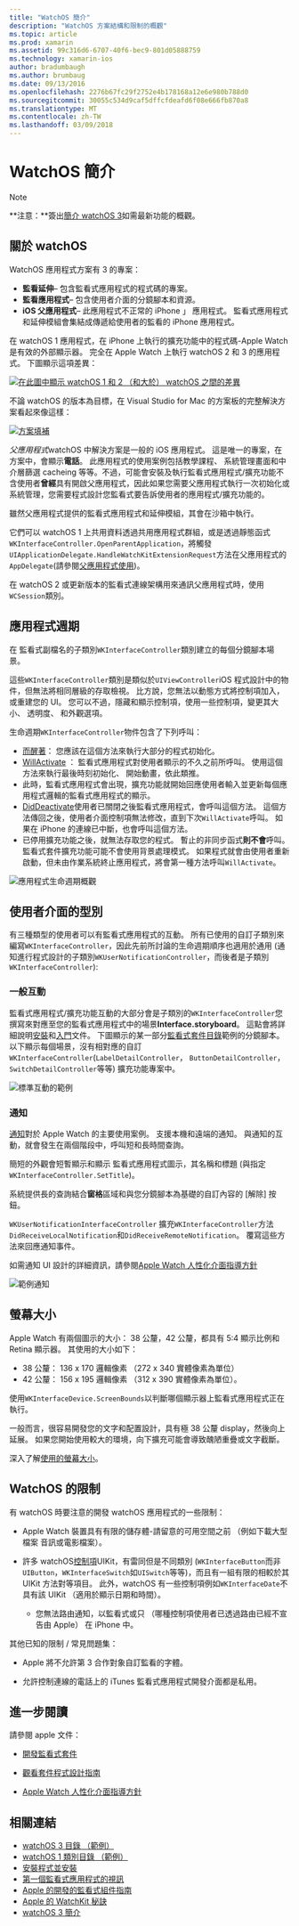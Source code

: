 ```yaml
---
title: "WatchOS 簡介"
description: "WatchOS 方案結構和限制的概觀"
ms.topic: article
ms.prod: xamarin
ms.assetid: 99c316d6-6707-40f6-bec9-801d05888759
ms.technology: xamarin-ios
author: bradumbaugh
ms.author: brumbaug
ms.date: 09/13/2016
ms.openlocfilehash: 2276b67fc29f2752e4b178168a12e6e980b788d0
ms.sourcegitcommit: 30055c534d9caf5dffcfdeafd6f08e666fb870a8
ms.translationtype: MT
ms.contentlocale: zh-TW
ms.lasthandoff: 03/09/2018
---
```

# <a name="introduction-to-watchos"></a>WatchOS 簡介

> [!NOTE]
> **注意：**簽出[簡介 watchOS 3](~/ios/watchos/platform/introduction-to-watchos3/index.md)如需最新功能的概觀。

## <a name="about-watchos"></a>關於 watchOS

WatchOS 應用程式方案有 3 的專案：

- **監看延伸**– 包含監看式應用程式的程式碼的專案。
- **監看應用程式**– 包含使用者介面的分鏡腳本和資源。
- **iOS 父應用程式**– 此應用程式不正常的 iPhone 」 應用程式。 監看式應用程式和延伸模組會集結成傳遞給使用者的監看的 iPhone 應用程式。

在 watchOS 1 應用程式，在 iPhone 上執行的擴充功能中的程式碼-Apple Watch 是有效的外部顯示器。 完全在 Apple Watch 上執行 watchOS 2 和 3 的應用程式。 下圖顯示這項差異：

[ ![](intro-to-watchos-images/arch-sml.png "在此圖中顯示 watchOS 1 和 2 （和大於） watchOS 之間的差異")](intro-to-watchos-images/arch.png#lightbox)

不論 watchOS 的版本為目標，在 Visual Studio for Mac 的方案板的完整解決方案看起來像這樣：

[![](intro-to-watchos-images/projectstructure-sml.png "方案填補")](intro-to-watchos-images/projectstructure.png#lightbox)

*父應用程式*watchOS 中解決方案是一般的 iOS 應用程式。 這是唯一的專案，在方案中，會顯示**電話**。 此應用程式的使用案例包括教學課程、 系統管理畫面和中介層篩選 cacheing 等等。不過，可能會安裝及執行監看式應用程式/擴充功能不含使用者**曾經**具有開啟父應用程式，因此如果您需要父應用程式執行一次初始化或系統管理，您需要程式設計您監看式要告訴使用者的應用程式/擴充功能的。

雖然父應用程式提供的監看式應用程式和延伸模組，其會在沙箱中執行。

它們可以 watchOS 1 上共用資料透過共用應用程式群組，或是透過靜態函式`WKInterfaceController.OpenParentApplication`，將觸發`UIApplicationDelegate.HandleWatchKitExtensionRequest`方法在父應用程式的`AppDelegate`(請參閱[父應用程式使用](~/ios/watchos/app-fundamentals/parent-app.md))。

在 watchOS 2 或更新版本的監看式連線架構用來通訊父應用程式時，使用`WCSession`類別。

## <a name="application-lifecycle"></a>應用程式週期

在 監看式副檔名的子類別`WKInterfaceController`類別建立的每個分鏡腳本場景。

這些`WKInterfaceController`類別是類似於`UIViewController`iOS 程式設計中的物件，但無法將相同層級的存取檢視。
比方說，您無法以動態方式將控制項加入，或重建您的 UI。
您可以不過，隱藏和顯示控制項，使用一些控制項，變更其大小、 透明度、 和外觀選項。

生命週期`WKInterfaceController`物件包含了下列呼叫：

- [而醒著](https://developer.xamarin.com/api/member/WatchKit.WKInterfaceController.Awake/)： 您應該在這個方法來執行大部分的程式初始化。
- [WillActivate](https://developer.xamarin.com/api/member/WatchKit.WKInterfaceController.WillActivate/) ： 監看式應用程式對使用者顯示的不久之前所呼叫。 使用這個方法來執行最後時刻初始化、 開始動畫，依此類推。
- 此時，監看式應用程式會出現，擴充功能就開始回應使用者輸入並更新每個應用程式邏輯的監看式應用程式的顯示。
- [DidDeactivate](https://developer.xamarin.com/api/member/WatchKit.WKInterfaceController.DidDeactivate/)使用者已關閉之後監看式應用程式，會呼叫這個方法。 這個方法傳回之後，使用者介面控制項無法修改，直到下次`WillActivate`呼叫。 如果在 iPhone 的連線已中斷，也會呼叫這個方法。
- 已停用擴充功能之後，就無法存取您的程式。 暫止的非同步函式**則不會**呼叫。 監看式套件擴充功能可能不會使用背景處理模式。 如果程式就會由使用者重新啟動，但未由作業系統終止應用程式，將會第一種方法呼叫`WillActivate`。

![](intro-to-watchos-images/wkinterfacecontrollerlifecycle.png "應用程式生命週期概觀")

## <a name="types-of-user-interface"></a>使用者介面的型別

有三種類型的使用者可以有監看式應用程式的互動。
所有已使用的自訂子類別來編寫`WKInterfaceController`，因此先前所討論的生命週期順序也適用於通用 (通知進行程式設計的子類別`WKUserNotificationController`，而後者是子類別`WKInterfaceController`):

### <a name="normal-interaction"></a>一般互動

監看式應用程式/擴充功能互動的大部分會是子類別的`WKInterfaceController`您撰寫來對應至您的監看式應用程式中的場景**Interface.storyboard**。 這點會將詳細說明[安裝](~/ios/watchos/get-started/installation.md)和[入門](~/ios/watchos/get-started/index.md)文件。
下圖顯示的某一部分[監看式套件目錄](https://developer.xamarin.com/samples/monotouch/watchOS/WatchKitCatalog/)範例的分鏡腳本。 以下顯示每個場景，沒有相對應的自訂`WKInterfaceController`(`LabelDetailController`， `ButtonDetailController`，`SwitchDetailController`等等) 擴充功能專案中。

![](intro-to-watchos-images/scenes.png "標準互動的範例")

### <a name="notifications"></a>通知

[通知](~/ios/watchos/platform/notifications.md)對於 Apple Watch 的主要使用案例。 支援本機和遠端的通知。 與通知的互動，就會發生在兩個階段中，呼叫短和長時間查詢。

簡短的外觀會短暫顯示和顯示 監看式應用程式圖示，其名稱和標題 (與指定`WKInterfaceController.SetTitle`)。

系統提供長的查詢結合**窗格**區域和與您分鏡腳本為基礎的自訂內容的 [解除] 按鈕。

`WKUserNotificationInterfaceController` 擴充`WKInterfaceController`方法`DidReceiveLocalNotification`和`DidReceiveRemoteNotification`。
覆寫這些方法來回應通知事件。

如需通知 UI 設計的詳細資訊，請參閱[Apple Watch 人性化介面指導方針](https://developer.apple.com/library/prerelease/ios/documentation/UserExperience/Conceptual/WatchHumanInterfaceGuidelines/Notifications.html#//apple_ref/doc/uid/TP40014992-CH20-SW1)

![](intro-to-watchos-images/notifications.png "範例通知")

## <a name="screen-sizes"></a>螢幕大小

Apple Watch 有兩個圖示的大小： 38 公釐，42 公釐，都具有 5:4 顯示比例和 Retina 顯示器。 其使用的大小如下：

- 38 公釐： 136 x 170 邏輯像素 （272 x 340 實體像素為單位）
- 42 公釐： 156 x 195 邏輯像素 （312 x 390 實體像素為單位）。

使用`WKInterfaceDevice.ScreenBounds`以判斷哪個顯示器上監看式應用程式正在執行。

一般而言，很容易開發您的文字和配置設計，具有極 38 公釐 display，然後向上延展。
如果您開始使用較大的環境，向下擴充可能會導致醜陋重疊或文字截斷。

深入了解[使用的螢幕大小](~/ios/watchos/app-fundamentals/screen-sizes.md)。


## <a name="limitations-of-watchos"></a>WatchOS 的限制

有 watchOS 時要注意的開發 watchOS 應用程式的一些限制：

- Apple Watch 裝置具有有限的儲存體-請留意的可用空間之前 （例如下載大型檔案 音訊或電影檔案）。

- 許多 watchOS[控制項](~/ios/watchos/user-interface/index.md)UIKit，有雷同但是不同類別 (`WKInterfaceButton`而非`UIButton`，`WKInterfaceSwitch`如`UISwitch`等等)，而且有一組有限的相較於其 UIKit 方法對等項目。 此外，watchOS 有一些控制項例如`WKInterfaceDate`不具有該 UIKit （適用於顯示日期和時間）。

  - 您無法路由通知，以監看式或只 （哪種控制項使用者已透過路由已經不宣告由 Apple） 在 iPhone 中。

其他已知的限制 / 常見問題集：

- Apple 將不允許第 3 合作對象自訂監看的字體。

- 允許控制連線的電話上的 iTunes 監看式應用程式開發介面都是私用。


## <a name="further-reading"></a>進一步閱讀

請參閱 apple 文件：

* [開發監看式套件](https://developer.apple.com/library/prerelease/ios/documentation/General/Conceptual/WatchKitProgrammingGuide/index.html#//apple_ref/doc/uid/TP40014969-CH8-SW1)

* [觀看套件程式設計指南](https://developer.apple.com/library/prerelease/ios/documentation/General/Conceptual/WatchKitProgrammingGuide/DesigningaWatchKitApp.html)

* [Apple Watch 人性化介面指導方針](https://developer.apple.com/library/prerelease/ios/documentation/UserExperience/Conceptual/WatchHumanInterfaceGuidelines/index.html#//apple_ref/doc/uid/TP40014992-CH3-SW1)


## <a name="related-links"></a>相關連結

- [watchOS 3 目錄 （範例）](https://developer.xamarin.com/samples/monotouch/watchOS/WatchKitCatalog/)
- [watchOS 1 類別目錄 （範例）](https://developer.xamarin.com/samples/monotouch/WatchKit/WatchKitCatalog/)
- [安裝程式並安裝](~/ios/watchos/get-started/installation.md)
- [第一個監看式應用程式的視訊](http://blog.xamarin.com/your-first-watch-kit-app/)
- [Apple 的開發的監看式組件指南](https://developer.apple.com/library/prerelease/ios/documentation/General/Conceptual/WatchKitProgrammingGuide/index.html)
- [Apple 的 WatchKit 秘訣](https://developer.apple.com/watchkit/tips/)
- [watchOS 3 簡介](~/ios/watchos/platform/introduction-to-watchos3/index.md)
